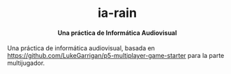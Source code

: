 
<h1 align="center">
  <br>
  ia-rain
  <br>
</h1>

<h4 align="center">Una práctica de Informática Audiovisual</h4>


Una práctica de informática audiovisual, basada en https://github.com/LukeGarrigan/p5-multiplayer-game-starter para la parte multijugador.
